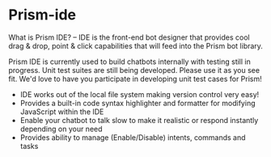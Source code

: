 # Prism-ide
What is Prism IDE? – IDE is the front-end bot designer that provides cool drag & drop, point & click capabilities that will feed into the Prism bot library.

Prism IDE is currently used to build chatbots internally with testing still in progress. Unit test suites are still being developed. Please use it as you see fit. We'd love to have you participate in developing unit test cases for Prism!

-	IDE works out of the local file system making version control very easy!
-	Provides a built-in code syntax highlighter and formatter for modifying JavaScript within the IDE
-	Enable your chatbot to talk slow to make it realistic or respond instantly depending on your need
-	Provides ability to manage (Enable/Disable) intents, commands and tasks
